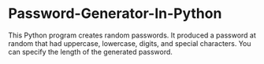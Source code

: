 # Password-Generator-In-Python
This Python program creates random passwords. It produced a password at random that had uppercase, lowercase, digits, and special characters. You can specify the length of the generated password.
